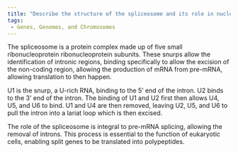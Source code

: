 ```yaml
---
title: "Describe the structure of the spliceosome and its role in nuclear pre-mRNA splicing."
tags:
 - Genes, Genomes, and Chromosomes
---
```

The spliceosome is a protein complex made up of five small ribonucleoprotein ribonucleoprotein subunits. These snurps allow the identification of intronic regions, binding specifically to allow the excision of the non-coding region, allowing the production of mRNA from pre-mRNA, allowing translation to then happen.

U1 is the snurp, a U-rich RNA, binding to the 5’ end of the intron. U2 binds to the 3’ end of the intron. The binding of U1 and U2 first then allows U4, U5, and U6 to bind. U1 and U4 are then removed, leaving U2, U5, and U6 to pull the intron into a lariat loop which is then excised. 

The role of the spliceosome is integral to pre-mRNA splicing, allowing the removal of introns. This process is essential to the function of eukaryotic cells, enabling split genes to be translated into polypeptides. 
